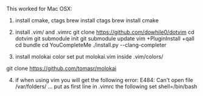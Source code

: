 This worked for Mac OSX:

1) install cmake, ctags
brew install ctags
brew install cmake

2) install .vim/ and .vimrc
git clone https://github.com/dowhile0/dotvim
cd dotvim
git submodule init
git submodule update
vim +PluginInstall +qall
cd bundle
cd YouCompleteMe
./install.py --clang-completer

3) install molokai color set
put molokai.vim inside .vim/colors/

git clone https://github.com/tomasr/molokai

4) if when using vim you will get the following error:
E484: Can't open file /var/folders/ ...
put as first line in .vimrc the following
set shell=/bin/bash
